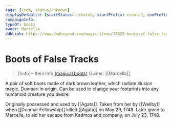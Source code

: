 ```yaml
---
tags: [item, status/unknown]
displayDefaults: {startStatus: created, startPrefix: created, endPrefix: destroyed, endStatus: destroyed}
campaignInfo:
typeOf: boots
owner: Marcella
ddbLink: https://www.dndbeyond.com/magic-items/27025-boots-of-false-tracks
---
```

# Boots of False Tracks
>[!info]+ Item Info
> [(magical boots)](https://www.dndbeyond.com/magic-items/27025-boots-of-false-tracks)
> Owner: [[Marcella]]

A pair of soft boots made of dark brown leather, which radiate illusion magic. Dunmari in origin. Can be used to change your footprints into any humanoid creature you desire. 

Originally possessed and used by [[Agata]]. Taken from her by [[Wellby]] when [[Dunmar Fellowship]] killed [[Agata]] on May 29, 1748. Later given to Marcella, to aid her escape from Kadmos and company, on July 23, 1748. 